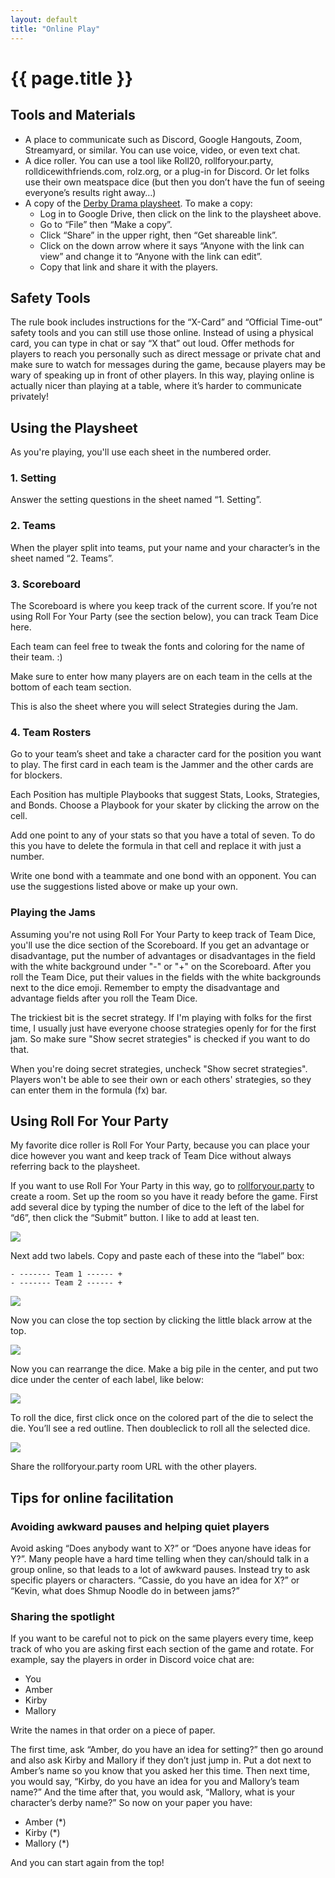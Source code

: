 ```yaml
---
layout: default
title: "Online Play"
---
```


# {{ page.title }}

## Tools and Materials

* A place to communicate such as Discord, Google Hangouts, Zoom, Streamyard, or similar. You can use voice, video, or even text chat.
* A dice roller. You can use a tool like Roll20, rollforyour.party, rolldicewithfriends.com, rolz.org, or a plug-in for Discord. Or let folks use their own meatspace dice (but then you don’t have the fun of seeing everyone’s results right away…)
* A copy of the [Derby Drama playsheet](https://docs.google.com/spreadsheets/d/1Pq7FdCBCoKnS-jZ83ASHcAyv6eG2xlrHZXSYC8gDoug/edit). To make a copy:
    * Log in to Google Drive, then click on the link to the playsheet above.
    * Go to “File” then “Make a copy”.
    * Click “Share” in the upper right, then “Get shareable link”.
    * Click on the down arrow where it says “Anyone with the link can view” and change it to “Anyone with the link can edit”.
    * Copy that link and share it with the players.

## Safety Tools
The rule book includes instructions for the “X-Card” and “Official Time-out” safety tools and you can still use those online. Instead of using a physical card, you can type in chat or say “X that” out loud. Offer methods for players to reach you personally such as direct message or private chat and make sure to watch for messages during the game, because players may be wary of speaking up in front of other players. In this way, playing online is actually nicer than playing at a table, where it’s harder to communicate privately!

## Using the Playsheet

As you're playing, you'll use each sheet in the numbered order.

### 1. Setting

Answer the setting questions in the sheet named “1. Setting”.

### 2. Teams

When the player split into teams, put your name and your character’s in the sheet named “2. Teams”.

### 3. Scoreboard

The Scoreboard is where you keep track of the current score. If you’re not
using Roll For Your Party (see the section below), you can track Team Dice here.

Each team can feel free to tweak the fonts and coloring for the name of their team. :)

Make sure to enter how many players are on each team in the cells at the bottom of each team section.

This is also the sheet where you will select Strategies during the Jam.

### 4. Team Rosters

Go to your team’s sheet and take a character card for the position
you want to play. The first card in each team is the Jammer and the
other cards are for blockers.

Each Position has multiple Playbooks that suggest
 Stats, Looks, Strategies, and Bonds. Choose a Playbook for your skater
 by clicking the arrow on the cell.

Add one point to any of your stats so that you have a total of seven. To
do this you have to delete the formula in that cell and replace it with
just a number.

Write one bond with a teammate and one bond with an opponent. You can
use the suggestions listed above or make up your own.

### Playing the Jams

Assuming you're not using Roll For Your Party to keep track of Team Dice, you'll
use the dice section of the Scoreboard. If you get an advantage or disadvantage,
put the number of advantages or disadvantages in the field with the white
background under "-" or "+" on the Scoreboard. After you roll the Team Dice,
put their values in the fields with the white backgrounds next to the dice emoji.
Remember to empty the disadvantage and advantage fields after you roll the Team Dice.

The trickiest bit is the secret strategy. If I'm playing with folks for the
first time, I usually just have everyone choose strategies openly for
for the first jam. So make sure "Show secret strategies" is checked if you
want to do that.

When you're doing secret strategies, uncheck "Show secret strategies".
Players won't be able to see their own or each others' strategies, so
they can enter them in the formula (fx) bar.

## Using Roll For Your Party

My favorite dice roller is Roll For Your Party, because you can place your dice
however you want and keep track of Team Dice without always referring back to the
playsheet.

If you want to use Roll For Your Party in this way, go to [rollforyour.party](https://rollforyour.party)
to create a room. Set up the room so you have it ready before the game.
First add several dice by typing the number of dice to the left of the label for “d6”, then click the “Submit” button. I like to add at least ten.

![](/assets/images/rfyp1.png)

Next add two labels. Copy and paste each of these into the “label” box:

```
- ------- Team 1 ------ +
- ------- Team 2 ------ +
```

![](/assets/images/rfyp2.png)

Now you can close the top section by clicking the little black arrow at the top.

![](/assets/images/rfyp3.png)

Now you can rearrange the dice. Make a big pile in the center, and put two dice under the center of each label, like below:

![](/assets/images/rfyp4.png)

To roll the dice, first click once on the colored part of the die to select the die. You’ll see a red outline. Then doubleclick to roll all the selected dice.

![](/assets/images/rfyp5.png)

Share the rollforyour.party room URL with the other players.


## Tips for online facilitation

### Avoiding awkward pauses and helping quiet players
Avoid asking “Does anybody want to X?” or “Does anyone have ideas for Y?”. Many people have a hard time telling when they can/should talk in a group online, so that leads to a lot of awkward pauses. Instead try to ask specific players or characters. “Cassie, do you have an idea for X?” or “Kevin, what does Shmup Noodle do in between jams?”

### Sharing the spotlight

If you want to be careful not to pick on the same players every time, keep track of who you are asking first each section of the game and rotate. For example, say the players in order in Discord voice chat are:
* You
* Amber
* Kirby
* Mallory

Write the names in that order on a piece of paper.

The first time, ask “Amber, do you have an idea for setting?” then go around and also ask Kirby and Mallory if they don’t just jump in. Put a dot next to Amber’s name so you know that you asked her this time. Then next time, you would say, “Kirby, do you have an idea for you and Mallory’s team name?” And the time after that, you would ask, “Mallory, what is your character’s derby name?” So now on your paper you have:
* Amber (*)
* Kirby (*)
* Mallory (*)

And you can start again from the top!